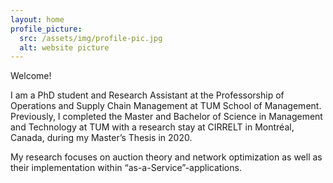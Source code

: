 ```yaml
---
layout: home
profile_picture:
  src: /assets/img/profile-pic.jpg
  alt: website picture
---
```


<p>
  Welcome!
  
  I am a PhD student and Research Assistant at the Professorship of Operations and Supply Chain Management at TUM School of Management. Previously, I completed the Master and Bachelor of Science in Management and Technology at TUM with a research stay at CIRRELT in Montréal, Canada, during my Master’s Thesis in 2020. 

</p>

<p>
  
  My research focuses on auction theory and network optimization as well as their implementation within “as-a-Service”-applications.  
  
</p>
